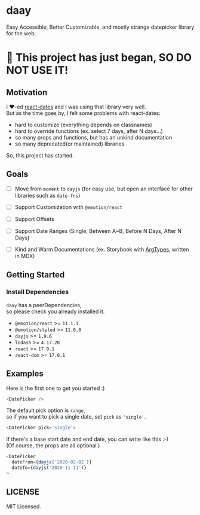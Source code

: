 # daay

Easy Accessible, Better Customizable, and mostly strange datepicker library for the web.



# 🚧 This project has just began, SO DO NOT USE IT!



## Motivation
I ❤️-ed [react-dates](https://github.com/airbnb/react-dates) and I was using that library very well.  
But as the time goes by, I felt some problems with react-dates:

- hard to customize (everything depends on classnames)
- hard to override functions (ex. select 7 days, after N days...)
- so many props and functions, but has an unkind documentation
- so many deprecated(or maintained) libraries

So, this project has started.



## Goals

- [ ] Move from `moment` to `dayjs` (for easy use, but open an interface for other libraries such as `date-fns`)
- [ ] Support Customization with `@emotion/react`
- [ ] Support Offsets
- [ ] Support Date Ranges (Single, Between A~B, Before N Days, After N Days)
- [ ] Kind and Warm Documentations (ex. Storybook with [ArgTypes](https://storybook.js.org/docs/react/api/argtypes), written in MDX)




## Getting Started
### Install Dependencies

`daay` has a peerDependencies,  
so please check you already installed it.

* `@emotion/react` >= `11.1.1`
* `@emotion/styled` >= `11.0.0`
* `dayjs` >= `1.9.6`
* `lodash` >= `4.17.20`
* `react` >= `17.0.1`
* `react-dom` >= `17.0.1`

## Examples
Here is the first one to get you started :)

```ts
<DatePicker />
```

The default pick option is `range`,  
so if you want to pick a single date, set `pick` as `'single'`.

```ts
<DatePicker pick='single'>
```

If there's a base start date and end date, you can write like this :-)  
(Of course, the props are all optional.)

```ts
<DatePicker
  dateFrom={dayjs('2020-02-02')}
  dateTo={dayjs('2020-11-11')}
>
```



## LICENSE

MIT Licensed.
